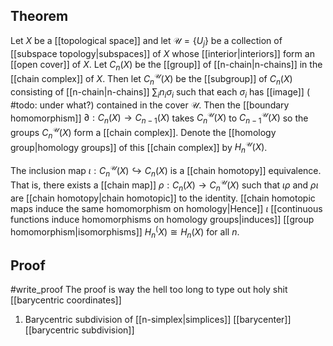 ## Theorem
Let $X$ be a [[topological space]] and let $\mathcal U = \{U_j\}$ be a collection of [[subspace topology|subspaces]] of $X$ whose [[interior|interiors]] form an [[open cover]] of $X$. Let $C_n(X)$ be the [[group]] of [[n-chain|n-chains]] in the [[chain complex]] of $X$. Then let $C_n^{\mathcal U}(X)$ be the [[subgroup]] of $C_n(X)$ consisting of [[n-chain|n-chains]] $\sum_i n_i\sigma_i$ such that each $\sigma_i$ has [[image]] ( #todo: under what?) contained in the cover $\mathcal U$. Then the [[boundary homomorphism]] $\partial: C_n(X) \to C_{n-1} (X)$ takes $C_n^{\mathcal U}(X)$ to $C_{n-1}^{\mathcal U}(X)$ so the groups $C_n^{\mathcal U}(X)$ form a [[chain complex]]. Denote the [[homology group|homology groups]] of this [[chain complex]] by $H_n^{\mathcal U}(X)$.

The inclusion map $\iota: C_n^\mathcal U(X) \hookrightarrow C_n(X)$ is a [[chain homotopy]] equivalence. That is, there exists a [[chain map]] $\rho:C_n(X) \to C_n^\mathcal U(X)$ such that $\iota\rho$ and $\rho\iota$ are [[chain homotopy|chain homotopic]] to the identity. [[chain homotopic maps induce the same homomorphism on homology|Hence]] $\iota$ [[continuous functions induce homomorphisms on homology groups|induces]] [[group homomorphism|isomorphisms]] $H_n^\mathcal (X) \cong H_n(X)$ for all $n$.
## Proof
#write_proof The proof is way the hell too long to type out holy shit
[[barycentric coordinates]]
1. Barycentric subdivision of [[n-simplex|simplices]] [[barycenter]] [[barycentric subdivision]]
